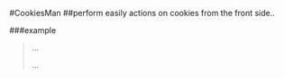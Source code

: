 #CookiesMan
##perform easily actions on cookies from the front side..


###example
>...
><script src='/pathtocookiesman'\>
>
></script\>
><script\>
>    const cman = new CookiesMan()
>    cman.cookiesNames()//prints the name of the current set cookies
></script>
>
>...


